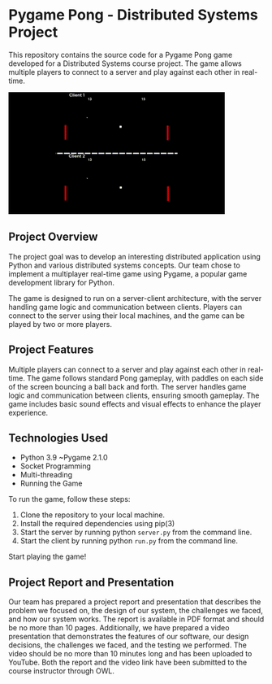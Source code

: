 # Pygame Pong - Distributed Systems Project
This repository contains the source code for a Pygame Pong game developed for a Distributed Systems course project. The game allows multiple players to connect to a server and play against each other in real-time.

![Figure 1. Game State of this Project](game.gif)



## Project Overview
The project goal was to develop an interesting distributed application using Python and various distributed systems concepts. Our team chose to implement a multiplayer real-time game using Pygame, a popular game development library for Python.

The game is designed to run on a server-client architecture, with the server handling game logic and communication between clients. Players can connect to the server using their local machines, and the game can be played by two or more players.

## Project Features
Multiple players can connect to a server and play against each other in real-time.
The game follows standard Pong gameplay, with paddles on each side of the screen bouncing a ball back and forth.
The server handles game logic and communication between clients, ensuring smooth gameplay.
The game includes basic sound effects and visual effects to enhance the player experience.
## Technologies Used
- Python 3.9
~Pygame 2.1.0
- Socket Programming
- Multi-threading
- Running the Game

To run the game, follow these steps:

1. Clone the repository to your local machine.
2. Install the required dependencies using pip(3)
3. Start the server by running python `server.py` from the command line.
4. Start the client by running python `run.py` from the command line.

Start playing the game!

## Project Report and Presentation
Our team has prepared a project report and presentation that describes the problem we focused on, the design of our system, the challenges we faced, and how our system works. The report is available in PDF format and should be no more than 10 pages. Additionally, we have prepared a video presentation that demonstrates the features of our software, our design decisions, the challenges we faced, and the testing we performed. The video should be no more than 10 minutes long and has been uploaded to YouTube. Both the report and the video link have been submitted to the course instructor through OWL.

